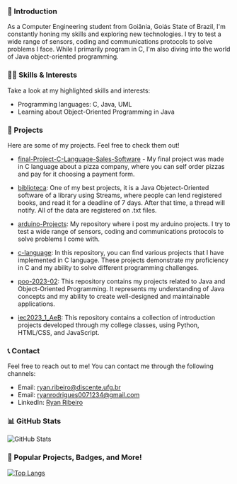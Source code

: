 
### 📌 Introduction
 
As a Computer Engineering student from Goiânia, Goiás State of Brazil, I'm constantly honing my skills and exploring new technologies. I try to test a wide range of sensors, coding and communications protocols to solve problems I face. While I primarily program in C, I'm also diving into the world of Java object-oriented programming.

### 👨‍💻 Skills & Interests

Take a look at my highlighted skills and interests:

- Programming languages: C, Java, UML
- Learning about Object-Oriented Programming in Java

### 💼 Projects
Here are some of my projects. Feel free to check them out!

- [final-Project-C-Language-Sales-Software](https://github.com/ryan-ribeiro/Final-Project-C-Language-Sales-Software) - My final project was made in C language about a pizza company, where you can self order pizzas and pay for it choosing a payment form.
  
-  [biblioteca](https://github.com/ryan-ribeiro/bibliotecaStreams): One of my best projects, it is a Java Objetect-Oriented software of a library using Streams, where people can lend registered books, and read it for a deadline of 7 days. After that time, a thread will notify. All of the data are registered on .txt files.

-  [arduino-Projects](https://github.com/ryan-ribeiro/arduino-projects.git): My repository where i post my arduino projects. I try to test a wide range of sensors, coding and communications protocols to solve problems I come with.
  
- [c-language](https://github.com/ryan-ribeiro/c-language): In this repository, you can find various projects that I have implemented in C language. These projects demonstrate my proficiency in C and my ability to solve different programming challenges.

- [poo-2023-02](https://github.com/ryan-ribeiro/poo-2023-02): This repository contains my projects related to Java and Object-Oriented Programming. It represents my understanding of Java concepts and my ability to create well-designed and maintainable applications.

-  [iec2023_1_AeB](https://github.com/ryan-ribeiro/iec2023_1_AeB): This repository contains a collection of introduction projects developed through my college classes, using Python, HTML/CSS, and JavaScript.


### 📞 Contact

Feel free to reach out to me! You can contact me through the following channels:

- Email: [ryan.ribeiro@discente.ufg.br](mailto:ryan.ribeiro@discente.ufg.br)
- Email: [ryanrodrigues0071234@gmail.com](mailto:ryanrodrigues0071234@gmail.com)
- LinkedIn: [Ryan Ribeiro](https://www.linkedin.com/in/ryan-ribeiro)

### 📊 GitHub Stats

![GitHub Stats](https://github-readme-stats.vercel.app/api?username=ryan-ribeiro)



### 🌟 Popular Projects, Badges, and More!

[![Top Langs](https://github-readme-stats.vercel.app/api/top-langs/?username=ryan-ribeiro&layout=compact)](https://github.com/ryan-ribeiro)


